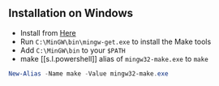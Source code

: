 
## Installation on Windows

- Install from [Here](http://gnuwin32.sourceforge.net/packages/make.htm)
- Run `C:\MinGW\bin\mingw-get.exe` to install the Make tools
- Add `C:\MinGW\bin` to your `$PATH`
- make [[s.l.powershell]] alias of `mingw32-make.exe` to `make`

```powershell
New-Alias -Name make -Value mingw32-make.exe
```
